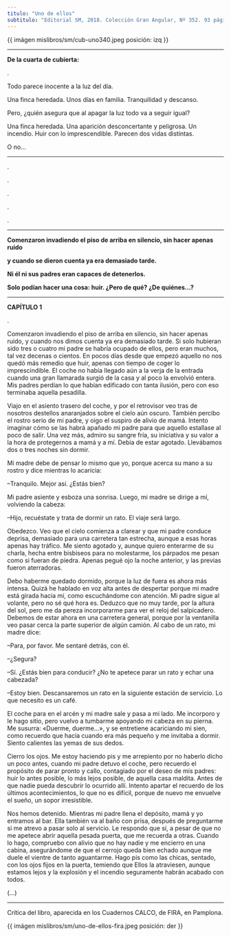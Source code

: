 ```yaml
---
titulo: "Uno de ellos"
subtitulo: "Editorial SM, 2018. Colección Gran Angular, Nº 352. 93 páginas."
---
```



{{ imágen mislibros/sm/cub-uno340.jpeg posición: izq }} 


---


**De la cuarta de cubierta:**

.



Todo parece inocente a la luz del día.

Una finca heredada. Unos días en familia. Tranquilidad y descanso.

Pero, ¿quién asegura que al apagar la luz todo va a seguir igual?

Una finca heredada. Una aparición desconcertante y peligrosa. Un incendio. Huir con lo imprescendible.
Parecen dos vidas distintas. 

O no...


---

.

.

.


.



.


---

**Comenzaron invadiendo el piso de arriba en silencio, sin hacer apenas ruido**

**y cuando se dieron cuenta ya era demasiado tarde.**

**Ni él ni sus padres eran capaces de detenerlos.**

**Solo podían hacer una cosa: huir. ¿Pero de qué? ¿De quiénes...?**

---

**CAPÍTULO 1**

.


Comenzaron invadiendo el piso de arriba en silencio, sin hacer apenas ruido, y cuando nos dimos cuenta ya era demasiado tarde. Si solo hubieran sido tres o cuatro mi padre se habría ocupado de ellos, pero eran muchos, tal vez decenas o cientos. En pocos días desde que empezó aquello no nos quedó más remedio que huir, apenas con tiempo de coger lo imprescindible. El coche no había llegado aún a la verja de la entrada cuando una gran llamarada surgió de la casa y al poco la envolvió entera. Mis padres perdían lo que habían edificado con tanta ilusión, pero con eso terminaba aquella pesadilla.

Viajo en el asiento trasero del coche, y por el retrovisor veo tras de nosotros destellos anaranjados sobre el cielo aún oscuro. También percibo el rostro serio de mi padre, y oigo el suspiro de alivio de mamá. Intento imaginar cómo se las habrá apañado mi padre para que aquello estallase al poco de salir. Una vez más, admiro su sangre fría, su iniciativa y su valor a la hora de protegernos a mamá y a mí. Debía de estar agotado. Llevábamos dos o tres noches sin dormir. 

Mi madre debe de pensar lo mismo que yo, porque acerca su mano a su rostro y dice mientras lo acaricia:

–Tranquilo. Mejor así. ¿Estás bien?

Mi padre asiente y esboza una sonrisa. Luego, mi madre se dirige a mí, volviendo la cabeza:

–Hijo, recuéstate y trata de dormir un rato. El viaje será largo.

Obedezco. Veo que el cielo comienza a clarear y que mi padre conduce deprisa, demasiado para una carretera tan estrecha, aunque a esas horas apenas hay tráfico. Me siento agotado y, aunque quiero enterarme de su charla, hecha entre bisbiseos para no molestarme, los párpados me pesan como si fueran de piedra. Apenas pegué ojo la noche anterior, y las previas fueron aterradoras. 

Debo haberme quedado dormido, porque la luz de fuera es ahora más intensa. Quizá he hablado en voz alta antes de despertar porque mi madre está girada hacia mí, como escuchándome con atención. Mi padre sigue al volante, pero no sé qué hora es. Deduzco que no muy tarde, por la altura del sol, pero me da pereza incorporarme para ver el reloj del salpicadero. Debemos de estar ahora en una carretera general, porque por la ventanilla veo pasar cerca la parte superior de algún camión. Al cabo de un rato, mi madre dice:

–Para, por favor. Me sentaré detrás, con él.

–¿Segura?

–Sí. ¿Estás bien para conducir? ¿No te apetece parar un rato y echar una cabezada?

–Estoy bien. Descansaremos un rato en la siguiente estación de servicio. Lo que necesito es un café. 

El coche para en el arcén y mi madre sale y pasa a mi lado. Me incorporo y le hago sitio, pero vuelvo a tumbarme apoyando mi cabeza en su pierna. Me susurra: «Duerme, duerme…», y se entretiene acariciando mi sien, como recuerdo que hacía cuando era más pequeño y me invitaba a dormir. Siento calientes las yemas de sus dedos. 

Cierro los ojos. Me estoy haciendo pis y me arrepiento por no haberlo dicho un poco antes, cuando mi padre detuvo el coche, pero recuerdo el propósito de parar pronto y callo, contagiado por el deseo de mis padres: huir lo antes posible, lo más lejos posible, de aquella casa maldita. Antes de que nadie pueda descubrir lo ocurrido allí. Intento apartar el recuerdo de los últimos acontecimientos, lo que no es difícil, porque de nuevo me envuelve el sueño, un sopor irresistible. 

Nos hemos detenido. Mientras mi padre llena el depósito, mamá y yo entramos al bar. Ella también va al baño con prisa, después de preguntarme si me atrevo a pasar solo al servicio. Le respondo que sí, a pesar de que no me apetece abrir aquella pesada puerta, que me recuerda a otras. Cuando lo hago, compruebo con alivio que no hay nadie y me encierro en una cabina, asegurándome de que el cerrojo queda bien echado aunque me duele el vientre de tanto aguantarme. Hago pis como las chicas, sentado, con los ojos fijos en la puerta, temiendo que Ellos la atraviesen, aunque estamos lejos y la explosión y el incendio seguramente habrán acabado con todos.


(…)

---

Crítica del libro, aparecida en los Cuadernos CALCO, de FIRA, en Pamplona. 

{{ imágen mislibros/sm/uno-de-ellos-fira.jpeg posición: der }}








